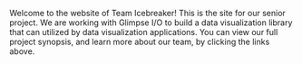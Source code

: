 Welcome to the website of Team Icebreaker! This is the site for our senior project. We are working with Glimpse I/O to build a data visualization library that can utilized by data visualization applications. You can view our full project synopsis, and learn more about our team, by clicking the links above.